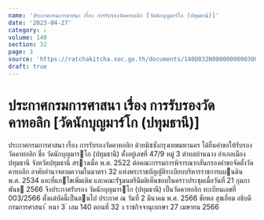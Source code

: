 ```yaml
---
name: 'ประกาศกรมการศาสนา เรื่อง การรับรองวัดคาทอลิก [วัดนักบุญมาร์โก (ปทุมธานี)]'
date: '2023-04-27'
category: ง
volume: 140
section: 32
page: 3
source: 'https://ratchakitcha.soc.go.th/documents/140D032N0000000000300.pdf'
draft: true
---
```


# ประกาศกรมการศาสนา เรื่อง การรับรองวัดคาทอลิก [วัดนักบุญมาร์โก (ปทุมธานี)]

ประกาศกรมการศาสนา เรื่อง การรับรองวัดคาทอลิก ด้วยมิซซังกรุงเทพมหานคร ได้ยื่นคําขอให้รับรองวัดคาทอลิก ชื่อ วัดนักบุญมารโก (ปทุมธานี) ตั้งอยู่เลขที่ 47/9 หมู่ 3 ตําบลบ้านฉาง อําเภอเมืองปทุมธานี จังหวัดปทุมธานี สรางเมื่อ พ.ศ. 2522 ต่อคณะกรรมการพิจารณากลั่นกรองคําขอจัดตั้งวัดคาทอลิก อาศัยอํานาจตามความในมาตรา 32 แห่งพระราชบัญญัติระเบียบบริหารราชการแผนดิน พ.ศ. 2534 และที่แกไขเพิ่มเติม และคณะรัฐมนตรีมีมติเห็นชอบในคราวประชุมเมื่อวันที่ 21 กุมภาพันธ 2566 จึงประกาศรับรอง วัดนักบุญมารโก (ปทุมธานี) เป็นวัดคาทอลิก ทะเบียนเลขที่ 003/2566 ตั้งแต่บัดนี้เป็นตนไป ประกาศ ณ วันที่ 2 มีนาคม พ.ศ. 2566 ชัยพล สุขเอี่ยม อธิบดีกรมการศาสนา ้ หนา 3 ่ เลม 140 ตอนที่ 32 ง ราชกิจจานุเบกษา 27 เมษายน 2566
